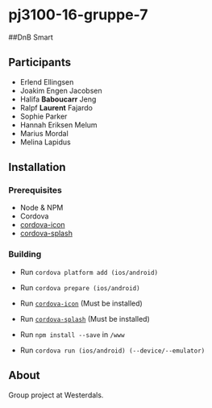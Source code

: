 # pj3100-16-gruppe-7
##DnB Smart 


## Participants 

* Erlend Ellingsen
* Joakim Engen Jacobsen
* Halifa **Baboucarr** Jeng
* Ralpf **Laurent** Fajardo
* Sophie Parker 
* Hannah Eriksen Melum
* Marius Mordal
* Melina Lapidus

## Installation
### Prerequisites
* Node & NPM
* Cordova 
* [cordova-icon](https://github.com/AlexDisler/cordova-icon)
* [cordova-splash](https://github.com/AlexDisler/cordova-splash)
		
### Building

* Run `cordova platform add (ios/android)`
* Run `cordova prepare (ios/android)`
* Run [`cordova-icon`](https://github.com/AlexDisler/cordova-icon)	 (Must be installed)
* Run [`cordova-splash`](https://github.com/AlexDisler/cordova-splash) (Must be installed)	

* Run `npm install --save` in `/www`

* Run `cordova run (ios/android) (--device/--emulator)`

## About 
Group project at Westerdals.